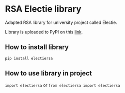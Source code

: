 # RSA Electie library
Adapted RSA library for university project called Electie.

Library is uploaded to PyPI on this [link](https://pypi.org/search/?q=rsaelectie).

## How to install library
`pip install electiersa`

## How to use library in project
`import electiersa` or `from electiersa import electiersa`